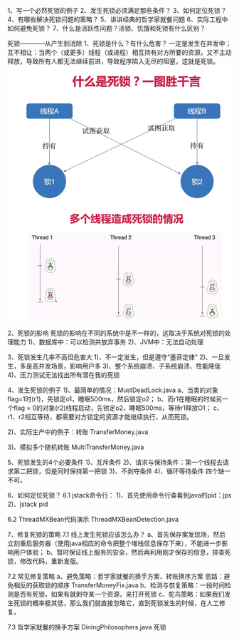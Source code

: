 1、写一个必然死锁的例子
2、发生死锁必须满足那些条件？
3、如何定位死锁？
4、有哪些解决死锁问题的策略？
5、讲讲经典的哲学家就餐问题
6、实际工程中如何避免死锁？
7、什么是活跃性问题？活锁、饥饿和死锁有什么区别？

死锁————从产生到消除
1、死锁是什么？有什么危害？
一定是发生在并发中；
互不相让：当两个（或更多）线程（或进程）相互持有对方所要的资源，又不主动释放，导致所有人都无法继续前进，导致程序陷入无尽的阻塞，这就是死锁。
![binaryTree](../img/死锁.png "binaryTree")
![binaryTree](../img/多线程造成死锁.png "binaryTree")

2、死锁的影响
死锁的影响在不同的系统中是不一样的，这取决于系统对死锁的处理能力
1)、数据库中：可以检测并放弃事务
2)、JVM中：无法自动处理

3、死锁发生几率不高但危害大
1)、不一定发生，但是遵守“墨菲定律”
2)、一旦发生，多是高并发场景，影响用户多
3)、整个系统崩溃、子系统崩溃、性能降低
4)、压力测试无法找出所有潜在我的死锁

4、发生死锁的例子
1)、最简单的情况：MustDeadLock.java
a、当类的对象flag=1时(r1)，先锁定o1，睡眠500ms，然后锁定o2；
b、而r1在睡眠的时候另一个flag = 0的对象(r2)线程启动，先锁定o2，睡眠500ms，等待r1释放O1；
c、r1、r2相互等待，都需要对方锁定的资源才能继续执行，从而死锁。

2)、实际生产中的例子：转账
TransferMoney.java

3)、模拟多个随机转账
MultiTransferMoney.java

5、死锁发生的4个必要条件
1)、互斥条件
2)、请求与保持条件：第一个线程去请求第二把锁，但是同时保持第一把锁
3)、不剥夺条件
4)、循环等待条件
四个缺一不可。

6、如何定位死锁？
6.1 jstack命令行：
1)、首先使用命令行查看到java的pid：jps
2)、jstack pid

6.2 ThreadMXBean代码演示
ThreadMXBeanDetection.java

7、修复死锁的策略
7.1 线上发生死锁应该怎么办？
a、首先保存案发现场，然后立刻重启服务器（使用java相应的命令把整个堆栈信息保存下来），不能进一步影响用户体验；
b、暂时保证线上服务的安全，然后再利用刚才保存的信息，排查死锁，修改代码，重新发版。

7.2 常见修复策略
a、避免策略：哲学家就餐的换手方案、转账换序方案
思路：避免相反的获取锁的顺序
TransferMoneyFix.java
b、检测与恢复策略：一段时间检测是否有死锁，如果有就剥夺某一个资源，来打开死锁
c、鸵鸟策略：如果我们发生死锁的概率极其低，那么我们就直接忽略它，直到死锁发生的时候，在人工修复。

7.3 哲学家就餐的换手方案
DiningPhilosophers.java 死锁